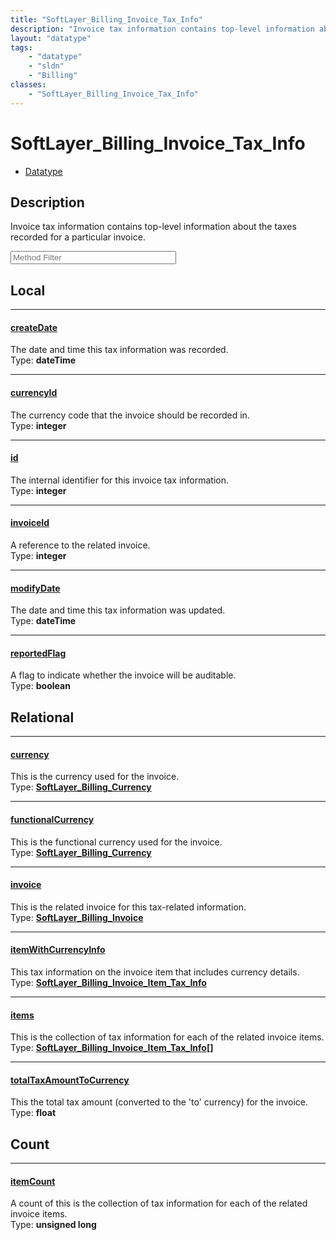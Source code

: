 ```yaml
---
title: "SoftLayer_Billing_Invoice_Tax_Info"
description: "Invoice tax information contains top-level information about the taxes recorded for a particular invoice."
layout: "datatype"
tags:
    - "datatype"
    - "sldn"
    - "Billing"
classes:
    - "SoftLayer_Billing_Invoice_Tax_Info"
---
```


# SoftLayer_Billing_Invoice_Tax_Info
<div id='service-datatype'>
    <ul id='sldn-reference-tabs'>
        <li id='datatype'> <a href='/reference/datatypes/SoftLayer_Billing_Invoice_Tax_Info' >Datatype</a></li>
    </ul>
</div>

## Description 
Invoice tax information contains top-level information about the taxes recorded for a particular invoice. 





<!-- Service Filer BEGIN -->
<div class="view-filters">
        <div class="clearfix">
            <div class="search-input-box">
                <input placeholder="Method Filter" onkeyup="titleSearch(inputId='prop-input', divId='properties', elementClass='prop-row')" 
                    type="text" id="prop-input" value="" size="30" maxlength="128" class="form-text">
            </div>
        </div>
</div>
<!-- Service Filer END -->

<div id="properties" class="content">
<div id="localProperties" class="prop-content" >

## Local
-----
[createDate]: #createdate
#### [createDate]
The date and time this tax information was recorded.  
<span class="type-label">Type: </span>**dateTime**

-----
[currencyId]: #currencyid
#### [currencyId]
The currency code that the invoice should be recorded in.  
<span class="type-label">Type: </span>**integer**

-----
[id]: #id
#### [id]
The internal identifier for this invoice tax information.  
<span class="type-label">Type: </span>**integer**

-----
[invoiceId]: #invoiceid
#### [invoiceId]
A reference to the related invoice.  
<span class="type-label">Type: </span>**integer**

-----
[modifyDate]: #modifydate
#### [modifyDate]
The date and time this tax information was updated.  
<span class="type-label">Type: </span>**dateTime**

-----
[reportedFlag]: #reportedflag
#### [reportedFlag]
A flag to indicate whether the invoice will be auditable.  
<span class="type-label">Type: </span>**boolean**

</div>
<!-- LOCAL PROPERTY END -->

<div id="relationalProperties"  class="prop-content" >

## Relational
-----
[currency]: #currency
#### [currency]
This is the currency used for the invoice.  
<span class="type-label">Type: </span>**<a href='/reference/datatypes/SoftLayer_Billing_Currency'>SoftLayer_Billing_Currency </a>**

-----
[functionalCurrency]: #functionalcurrency
#### [functionalCurrency]
This is the functional currency used for the invoice.  
<span class="type-label">Type: </span>**<a href='/reference/datatypes/SoftLayer_Billing_Currency'>SoftLayer_Billing_Currency </a>**

-----
[invoice]: #invoice
#### [invoice]
This is the related invoice for this tax-related information.  
<span class="type-label">Type: </span>**<a href='/reference/datatypes/SoftLayer_Billing_Invoice'>SoftLayer_Billing_Invoice </a>**

-----
[itemWithCurrencyInfo]: #itemwithcurrencyinfo
#### [itemWithCurrencyInfo]
This tax information on the invoice item that includes currency details.  
<span class="type-label">Type: </span>**<a href='/reference/datatypes/SoftLayer_Billing_Invoice_Item_Tax_Info'>SoftLayer_Billing_Invoice_Item_Tax_Info </a>**

-----
[items]: #items
#### [items]
This is the collection of tax information for each of the related invoice items.  
<span class="type-label">Type: </span>**<a href='/reference/datatypes/SoftLayer_Billing_Invoice_Item_Tax_Info'>SoftLayer_Billing_Invoice_Item_Tax_Info[] </a>**

-----
[totalTaxAmountToCurrency]: #totaltaxamounttocurrency
#### [totalTaxAmountToCurrency]
This the total tax amount (converted to the 'to' currency) for the invoice.  
<span class="type-label">Type: </span>**float**


## Count

-----
[itemCount]: #itemcount
#### [itemCount]
A count of this is the collection of tax information for each of the related invoice items.   
<span class="type-label">Type: </span>**unsigned long**

</div>


